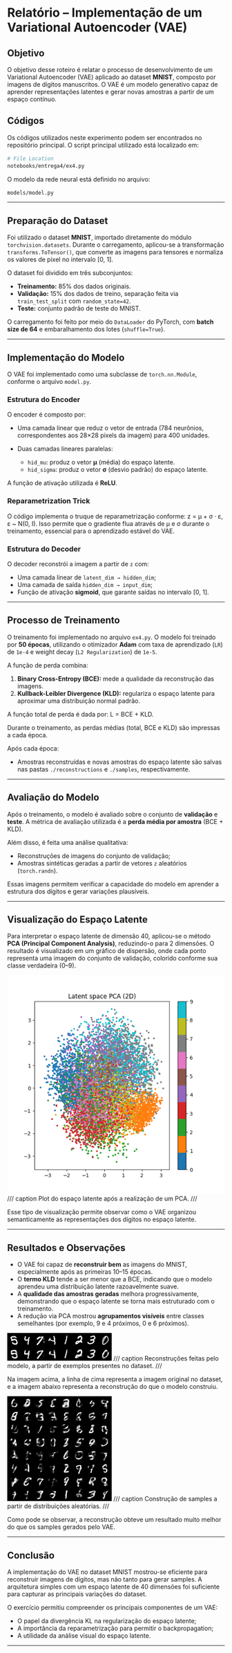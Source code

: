 
# Relatório – Implementação de um Variational Autoencoder (VAE)

## Objetivo

O objetivo desse roteiro é relatar o processo de desenvolvimento de um Variational Autoencoder (VAE) aplicado ao dataset **MNIST**, composto por imagens de dígitos manuscritos. O VAE é um modelo generativo capaz de aprender representações latentes e gerar novas amostras a partir de um espaço contínuo.

## Códigos

Os códigos utilizados neste experimento podem ser encontrados no repositório principal.
O script principal utilizado está localizado em:

```bash
# File Location
notebooks/entrega4/ex4.py
```

O modelo da rede neural está definido no arquivo:

```bash
models/model.py
```

---

## Preparação do Dataset

Foi utilizado o dataset **MNIST**, importado diretamente do módulo `torchvision.datasets`.
Durante o carregamento, aplicou-se a transformação `transforms.ToTensor()`, que converte as imagens para tensores e normaliza os valores de pixel no intervalo [0, 1].

O dataset foi dividido em três subconjuntos:

* **Treinamento:** 85% dos dados originais.
* **Validação:** 15% dos dados de treino, separação feita via `train_test_split` com `random_state=42`.
* **Teste:** conjunto padrão de teste do MNIST.

O carregamento foi feito por meio do `DataLoader` do PyTorch, com **batch size de 64** e embaralhamento dos lotes (`shuffle=True`).

---

## Implementação do Modelo

O VAE foi implementado como uma subclasse de `torch.nn.Module`, conforme o arquivo `model.py`.

### Estrutura do Encoder

O encoder é composto por:

* Uma camada linear que reduz o vetor de entrada (784 neurônios, correspondentes aos 28×28 pixels da imagem) para 400 unidades.
* Duas camadas lineares paralelas:

  * `hid_mu`: produz o vetor **μ** (média) do espaço latente.
  * `hid_sigma`: produz o vetor **σ** (desvio padrão) do espaço latente.

A função de ativação utilizada é **ReLU**.

### Reparametrization Trick

O código implementa o truque de reparametrização conforme: z = μ + σ · ε,  ε ~ N(0, I). Isso permite que o gradiente flua através de μ e σ durante o treinamento, essencial para o aprendizado estável do VAE.

### Estrutura do Decoder

O decoder reconstrói a imagem a partir de `z` com:

* Uma camada linear de `latent_dim → hidden_dim`;
* Uma camada de saída `hidden_dim → input_dim`;
* Função de ativação **sigmoid**, que garante saídas no intervalo [0, 1].

---

## Processo de Treinamento

O treinamento foi implementado no arquivo `ex4.py`.
O modelo foi treinado por **50 épocas**, utilizando o otimizador **Adam** com taxa de aprendizado (`LR`) de `1e-4` e weight decay (`L2 Regularization`) de `1e-5`.

A função de perda combina:

1. **Binary Cross-Entropy (BCE):** mede a qualidade da reconstrução das imagens.
2. **Kullback-Leibler Divergence (KLD):** regulariza o espaço latente para aproximar uma distribuição normal padrão.

A função total de perda é dada por: L = BCE + KLD.

Durante o treinamento, as perdas médias (total, BCE e KLD) são impressas a cada época.

Após cada época:

* Amostras reconstruídas e novas amostras do espaço latente são salvas nas pastas `./reconstructions` e `./samples`, respectivamente.

---

## Avaliação do Modelo

Após o treinamento, o modelo é avaliado sobre o conjunto de **validação** e **teste**.
A métrica de avaliação utilizada é a **perda média por amostra** (BCE + KLD).

Além disso, é feita uma análise qualitativa:

* Reconstruções de imagens do conjunto de validação;
* Amostras sintéticas geradas a partir de vetores `z` aleatórios (`torch.randn`).

Essas imagens permitem verificar a capacidade do modelo em aprender a estrutura dos dígitos e gerar variações plausíveis.

---

## Visualização do Espaço Latente

Para interpretar o espaço latente de dimensão 40, aplicou-se o método **PCA (Principal Component Analysis)**, reduzindo-o para 2 dimensões.
O resultado é visualizado em um gráfico de dispersão, onde cada ponto representa uma imagem do conjunto de validação, colorido conforme sua classe verdadeira (0–9).

![Plottando o espaço latente](./latent_pca.png)
/// caption
Plot do espaço latente após a realização de um PCA.
///

Esse tipo de visualização permite observar como o VAE organizou semanticamente as representações dos dígitos no espaço latente.

---

## Resultados e Observações

* O VAE foi capaz de **reconstruir bem** as imagens do MNIST, especialmente após as primeiras 10–15 épocas.
* O **termo KLD** tende a ser menor que a BCE, indicando que o modelo aprendeu uma distribuição latente razoavelmente suave.
* A **qualidade das amostras geradas** melhora progressivamente, demonstrando que o espaço latente se torna mais estruturado com o treinamento.
* A redução via PCA mostrou **agrupamentos visíveis** entre classes semelhantes (por exemplo, 9 e 4 próximos, 0 e 6 próximos).

![Reconstrução gerada pelo VAE](./recon_epoch45.png)
/// caption
Reconstruções feitas pelo modelo, a partir de exemplos presentes no dataset.
///

Na imagem acima, a linha de cima representa a imagem original no dataset, e a imagem abaixo representa a reconstrução do que o modelo construiu.

![Samples gerada pelo VAE](./samples_epoch49.png)
/// caption
Construção de samples a partir de distribuições aleatórias.
///

Como pode se observar, a reconstrução obteve um resultado muito melhor do que os samples gerados pelo VAE. 

---

## Conclusão

A implementação do VAE no dataset MNIST mostrou-se eficiente para reconstruir imagens de dígitos, mas não tanto para gerar samples.
A arquitetura simples com um espaço latente de 40 dimensões foi suficiente para capturar as principais variações do dataset.

O exercício permitiu compreender os principais componentes de um VAE:

* O papel da divergência KL na regularização do espaço latente;
* A importância da reparametrização para permitir o backpropagation;
* A utilidade da análise visual do espaço latente.

---